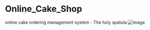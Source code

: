 # Online_Cake_Shop
online cake ordering management system - The holy spatula 
![image](https://github.com/user-attachments/assets/905d644e-ab09-4341-88cf-a52ab8b030f7)
